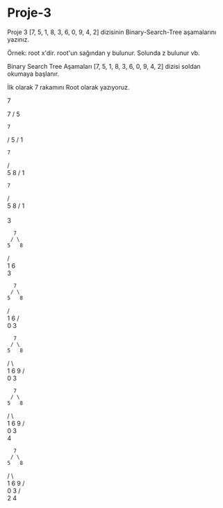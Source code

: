 # Proje-3

Proje 3
[7, 5, 1, 8, 3, 6, 0, 9, 4, 2] dizisinin Binary-Search-Tree aşamalarını yazınız.

Örnek: root x'dir. root'un sağından y bulunur. Solunda z bulunur vb.

Binary Search Tree Aşamaları
[7, 5, 1, 8, 3, 6, 0, 9, 4, 2] dizisi soldan okumaya başlanır.

İlk olarak 7 rakamını Root olarak yazıyoruz. 

7



  7
 /
5



    7
   /
  5
 /
1 


    7
   / \
  5   8
 /
1 


    7
   / \
  5   8
 / 
1  
 \
  3


      7
     / \
    5   8
   / \
  1   6
   \
    3


      7
     / \
    5   8
   / \
  1   6
 / \
0   3


      7
     / \
    5   8
   / \   \
  1   6   9
 / \
0   3


      7
     / \
    5   8
   / \   \
  1   6   9
 / \
0   3
     \
      4


      7
     / \
    5   8
   / \   \
  1   6   9
 / \
0   3
   / \
  2   4
